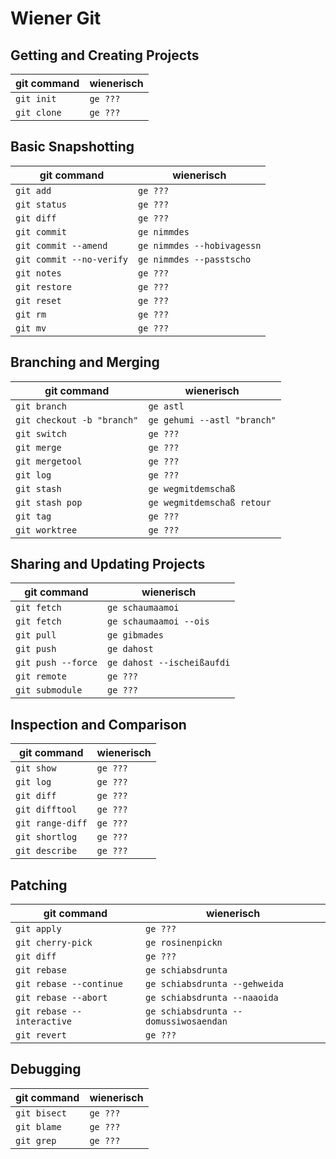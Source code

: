 # Wiener Git

## Getting and Creating Projects

| git command | wienerisch |
| ----------- | ---------- |
| `git init`  | `ge ???`   |
| `git clone` | `ge ???`   |

## Basic Snapshotting

| git command              | wienerisch                 |
| ------------------------ | -------------------------- |
| `git add`                | `ge ???`                   |
| `git status`             | `ge ???`                   |
| `git diff`               | `ge ???`                   |
| `git commit`             | `ge nimmdes`               |
| `git commit --amend`     | `ge nimmdes --hobivagessn` |
| `git commit --no-verify` | `ge nimmdes --passtscho`   |
| `git notes`              | `ge ???`                   |
| `git restore`            | `ge ???`                   |
| `git reset`              | `ge ???`                   |
| `git rm`                 | `ge ???`                   |
| `git mv`                 | `ge ???`                   |

## Branching and Merging

| git command                | wienerisch                  |
| -------------------------- | --------------------------- |
| `git branch`               | `ge astl`                   |
| `git checkout -b "branch"` | `ge gehumi --astl "branch"` |
| `git switch`               | `ge ???`                    |
| `git merge`                | `ge ???`                    |
| `git mergetool`            | `ge ???`                    |
| `git log`                  | `ge ???`                    |
| `git stash`                | `ge wegmitdemschaß`         |
| `git stash pop`            | `ge wegmitdemschaß retour`  |
| `git tag`                  | `ge ???`                    |
| `git worktree`             | `ge ???`                    |

## Sharing and Updating Projects

| git command        | wienerisch                 |
| ------------------ | -------------------------- |
| `git fetch`        | `ge schaumaamoi`           |
| `git fetch`        | `ge schaumaamoi --ois`     |
| `git pull`         | `ge gibmades`              |
| `git push`         | `ge dahost`                |
| `git push --force` | `ge dahost --ischeißaufdi` |
| `git remote`       | `ge ???`                   |
| `git submodule`    | `ge ???`                   |

## Inspection and Comparison

| git command      | wienerisch |
| ---------------- | ---------- |
| `git show`       | `ge ???`   |
| `git log`        | `ge ???`   |
| `git diff`       | `ge ???`   |
| `git difftool`   | `ge ???`   |
| `git range-diff` | `ge ???`   |
| `git shortlog`   | `ge ???`   |
| `git describe`   | `ge ???`   |

## Patching

| git command                | wienerisch                            |
| -------------------------- | ------------------------------------- |
| `git apply`                | `ge ???`                              |
| `git cherry-pick`          | `ge rosinenpickn`                     |
| `git diff`                 | `ge ???`                              |
| `git rebase`               | `ge schiabsdrunta`                    |
| `git rebase --continue`    | `ge schiabsdrunta --gehweida`         |
| `git rebase --abort`       | `ge schiabsdrunta --naaoida`          |
| `git rebase --interactive` | `ge schiabsdrunta --domussiwosaendan` |
| `git revert`               | `ge ???`                              |

## Debugging

| git command  | wienerisch |
| ------------ | ---------- |
| `git bisect` | `ge ???`   |
| `git blame`  | `ge ???`   |
| `git grep`   | `ge ???`   |
